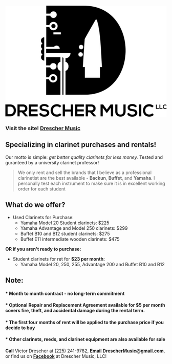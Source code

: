 ![Logo][drescher logo]
### Visit the site! [Drescher Music][drescher web]  
## Specializing in **clarinet** purchases and rentals!  
Our motto is simple: _get better quality clarinets for less money._
Tested and guranteed by a university clarinet professor!  
> We only rent and sell the brands that I believe as a professional clarinetist are the best available - **Backun**, **Buffet**, and **Yamaha**. I personally test each instrument to make sure it is in excellent working order for each student

## What do we offer?
- Used Clarinets for Purchase:
  * Yamaha Model 20 Student clarinets: $225
  * Yamaha Advantage and Model 250 clarinets: $299
  * Buffet B10 and B12 student clarinets: $275
  * Buffet E11 intermediate wooden clarinets: $475

**OR if you aren't ready to purchase:**

- Student clarinets for ret for **$23 per month:**
  * Yamaha Model 20, 250, 255, Advantage 200 and Buffet B10 and B12

## Note:
#### * Month to month contract - no long-term commitment
#### * Optional Repair and Replacement Agreement available for $5 per month covers fire, theft, and accidental damage during the rental term.
#### * The first four months of rent will be applied to the purchase price if you decide to buy
#### * Other clarinets, reeds, and clarinet equipment are also available for sale  
**Call** Victor Drescher at (225) 241-9782, **[Email DrescherMusic@gmail.com][drescher mail]**, or find us on **[Facebook][drescher facebook]** at Drescher Music, LLC!

[drescher web]: https://dreschermusic.com
[drescher logo]: ./images/drescher-music-logo.jpg/
[drescher mail]: mailto:dreschermusic@gmail.com
[drescher facebook]: https://www.facebook.com/Drescher-Music-LLC-340616029719265
